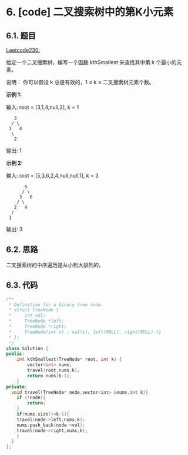 # 6. [code] 二叉搜索树中的第K小元素

## 6.1. 题目

[Leetcode230:](https://leetcode-cn.com/problems/kth-smallest-element-in-a-bst)

给定一个二叉搜索树，编写一个函数 kthSmallest 来查找其中第 k 个最小的元素。

说明：
你可以假设 k 总是有效的，1 ≤ k ≤ 二叉搜索树元素个数。

**示例 1:**

输入: root = [3,1,4,null,2], k = 1
```
   3
  / \
 1   4
  \
   2
```
输出: 1

**示例 2:**

输入: root = [5,3,6,2,4,null,null,1], k = 3
```
       5
      / \
     3   6
    / \
   2   4
  /
 1
```
输出: 3

## 6.2. 思路

二叉搜索树的中序遍历是从小到大排列的。

## 6.3. 代码

```c++
/**
 * Definition for a binary tree node.
 * struct TreeNode {
 *     int val;
 *     TreeNode *left;
 *     TreeNode *right;
 *     TreeNode(int x) : val(x), left(NULL), right(NULL) {}
 * };
 */
class Solution {
public:
    int kthSmallest(TreeNode* root, int k) {
        vector<int> nums;
        travel(root,nums,k);
        return nums[k-1];
    }
private:
  void travel(TreeNode* node,vector<int> &nums,int k){
    if (!node){ 
        return;
    }
    if(nums.size()<k-1){
    travel(node->left,nums,k);
    nums.push_back(node->val);
    travel(node->right,nums,k);
    }
  }
};
```

